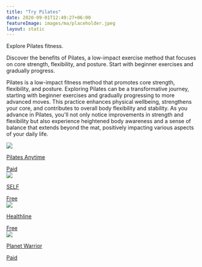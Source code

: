 ```yaml
---
title: "Try Pilates"
date: 2020-09-01T12:49:27+06:00
featureImage: images/ma/placeholder.jpeg
layout: static
---
```


Explore Pilates fitness.

Discover the benefits of Pilates, a low-impact exercise method that focuses on core strength, flexibility, and posture. Start with beginner exercises and gradually progress.

Pilates is a low-impact fitness method that promotes core strength, flexibility, and posture. Exploring Pilates can be a transformative journey, starting with beginner exercises and gradually progressing to more advanced moves. This practice enhances physical wellbeing, strengthens your core, and contributes to overall body flexibility and stability. As you advance in Pilates, you'll not only notice improvements in strength and flexibility but also experience heightened body awareness and a sense of balance that extends beyond the mat, positively impacting various aspects of your daily life.

<a class="ma-link" href="https://www.pilatesanytime.com/"><div class="ma-card ma-card-Health"><div class="ma-icon"><img src ="/images/Icon-pound - health - opacity.svg"/></div><div class="ma-name"><p>Pilates Anytime</p></div><div class="ma-paid-text"><span>Paid</span></div></div></a><a class="ma-link" href="https://www.self.com/story/5-things-to-know-before-you-take-pilates-classes"><div class="ma-card ma-card-Health"><div class="ma-icon"><img src ="/images/Icon-check - health - opacity.svg"/></div><div class="ma-name"><p>SELF</p></div><div class="ma-paid-text"><span>Free</span></div></div></a><a class="ma-link" href="https://www.healthline.com/nutrition/pilates-benefits"><div class="ma-card ma-card-Health"><div class="ma-icon"><img src ="/images/Icon-check - health - opacity.svg"/></div><div class="ma-name"><p>Healthline</p></div><div class="ma-paid-text"><span>Free</span></div></div></a><a class="ma-link" href="https://www.awin1.com/cread.php?awinmid=15912&awinaffid=1198638&ued=https%3A%2F%2Fplanet-warrior.com%2F"><div class="ma-card ma-card-Health"><div class="ma-icon"><img src ="/images/Icon-pound - health - opacity.svg"/></div><div class="ma-name"><p>Planet Warrior</p></div><div class="ma-paid-text"><span>Paid</span></div></div></a>  

<br/><br/>






